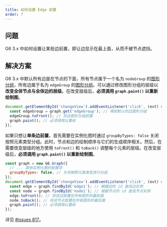 ```yaml
---
title: 如何设置 Edge 前置
order: 7
---
```


## 问题

G6 3.x 中如何设置让某些边前置，即让边显示在最上面，从而不被节点遮挡。

## 解决方案

G6 3.x 中默认所有边是在节点的下面，所有节点属于一个名为 `nodeGroup` 的[图形分组](/zh/docs/manual/advanced/keyconcept/graphics-group)，所有边属于名为 `edgeGroup` 的[图形分组](/zh/docs/manual/advanced/keyconcept/graphics-group)。可以通过修改图形分组的层级以**改变全体节点与全体边的层级**。在改变层级后，**必须调用 `graph.paint()` 以重新绘制图**。

```javascript
document.getElementById('changeView').addEventListener('click', (evt) => {
  const edgeGroup = graph.get('edgeGroup'); // 得到默认的边图形分组
  edgeGroup.toFront(); // 将边图形分组前置
  graph.paint(); // 必须调用以重绘
});
```

如果只想让**单条边前置**，首先需要在实例化图时通过 `groupByTypes: false` 关闭按照元素类型分组。此时，节点和边的绘制顺序与它们的生成顺序相关。然后，在需要改变层级的地方使用 `toFront()` 和 `toBack()` 调整每个元素的层级。在改变层级后，**必须调用 `graph.paint()` 以重新绘制图**。

```javascript
const graph = new G6.Graph({
  // ... 其他实例化图的配置项
  groupByTypes: false, // 关闭按照元素类型进行分组
});
document.getElementById('changeView').addEventListener('click', (evt) => {
  const edge = graph.findById('edge1'); // 根据边的 id 查找边实例
  const node = graph.findById('node1'); // 根据节点的 id 查找节点实例
  edge.toFront(); // 将该边放置在所有图形的最前面
  node.toBack(); // 将该节点放置在所有图形的最后面
  graph.paint(); // 必须调用以重绘
});
```

详见 <a href='https://github.com/antvis/G6/issues/817' target='_blank'>#issues 817</a>。
